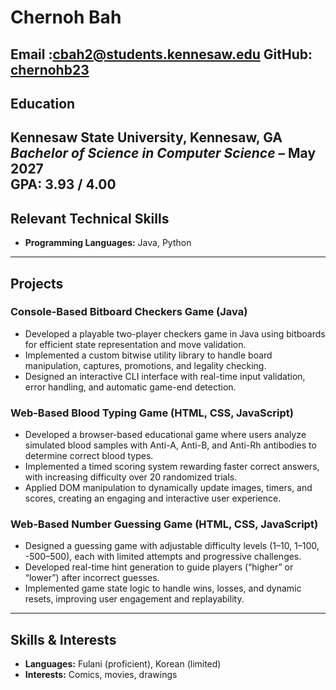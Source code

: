 
# Chernoh Bah  
**Email** :cbah2@students.kennesaw.edu
**GitHub**: [chernohb23](https://github.com/chernohb23)
---  
## Education
**Kennesaw State University**, Kennesaw, GA  
_Bachelor of Science in Computer Science_ – May 2027  
GPA: 3.93 / 4.00
---  
## Relevant Technical Skills
- **Programming Languages:** Java, Python
---
## Projects
### Console-Based Bitboard Checkers Game (Java)
- Developed a playable two-player checkers game in Java using bitboards for efficient state representation and move validation.
- Implemented a custom bitwise utility library to handle board manipulation, captures, promotions, and legality checking.
- Designed an interactive CLI interface with real-time input validation, error handling, and automatic game-end detection.
### Web-Based Blood Typing Game (HTML, CSS, JavaScript)
- Developed a browser-based educational game where users analyze simulated blood samples with Anti-A, Anti-B, and Anti-Rh antibodies to determine correct blood types.
- Implemented a timed scoring system rewarding faster correct answers, with increasing difficulty over 20 randomized trials.
- Applied DOM manipulation to dynamically update images, timers, and scores, creating an engaging and interactive user experience.
### Web-Based Number Guessing Game (HTML, CSS, JavaScript)
- Designed a guessing game with adjustable difficulty levels (1–10, 1–100, -500–500), each with limited attempts and progressive challenges.
- Developed real-time hint generation to guide players (“higher” or “lower”) after incorrect guesses.
- Implemented game state logic to handle wins, losses, and dynamic resets, improving user engagement and replayability.
---  
## Skills & Interests
- **Languages:** Fulani (proficient), Korean (limited)
- **Interests:** Comics, movies, drawings